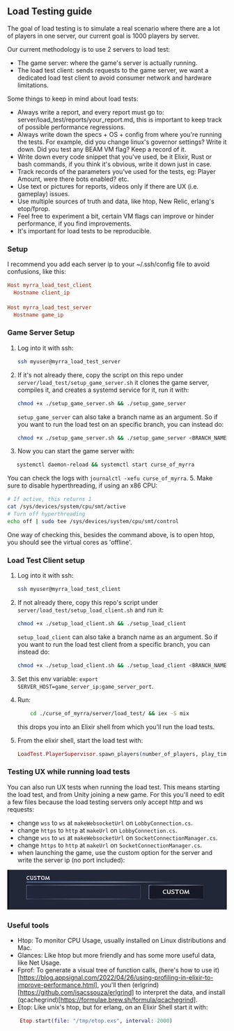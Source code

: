 ## Load Testing guide
The goal of load testing is to simulate a real scenario where there
are a lot of players in one server, our current goal is 1000 players by server.

Our current methodology is to use 2 servers to load test:
- The game server: where the game's server is actually running.
- The load test client: sends requests to the game server, we 
  want a dedicated load test client to avoid consumer network
  and hardware limitations.

Some things to keep in mind about load tests:
- Always write a report, and every report must go to:
  server/load_test/reports/your_report.md, this is important 
  to keep track of possible performance regressions.
- Always write down the specs + OS + config from where you're running the tests.
  For example, did you change linux's governor settings? Write it down.
  Did you test any BEAM VM flag? Keep a record of it.
- Write down every code snippet that you've used, be it Elixir, Rust or bash commands,
  if you think it's obvious, write it down just in case.
- Track records of the parameters you've used for the tests, eg: Player Amount,
  were there bots enabled? etc.
- Use text or pictures for reports, videos only if there are UX (i.e. gameplay) issues.
- Use multiple sources of truth and data, like htop, New Relic, erlang's etop/fprop.
- Feel free to experiment a bit, certain VM flags can improve or hinder performance,
  if you find improvements.
- It's important for load tests to be reproducible.

### Setup
I recommend you add each server ip to your ~/.ssh/config file to avoid confusions, like this:
```conf 
Host myrra_load_test_client
  Hostname client_ip

Host myrra_load_test_server
  Hostname game_ip
```

### Game Server Setup
1. Log into it with ssh: 
   ```sh
   ssh myuser@myrra_load_test_server
   ```
2. If it's not already there, copy the script on this repo under
   `server/load_test/setup_game_server.sh` it clones the game server, compiles it, and creates a
   systemd service for it, run it with:
   ```sh
   chmod +x ./setup_game_server.sh && ./setup_game_server
   ```

   `setup_game_server` can also take a branch name as an argument. So if you want to run the load test on an specific branch, you can instead do:
   ```sh
   chmod +x ./setup_game_server.sh && ./setup_game_server <BRANCH_NAME_TO_TEST>
   ```

4. Now you can start the game server with: 
```sh
   systemctl daemon-reload && systemctl start curse_of_myrra
```
   You can check the logs with `journalctl -xefu curse_of_myrra`.
5. Make sure to disable hyperthreading, if using an x86 CPU:
```sh
# If active, this returns 1
cat /sys/devices/system/cpu/smt/active
# Turn off hyperthreading
echo off | sudo tee /sys/devices/system/cpu/smt/control
```
One way of checking this, besides the command above,
is to open htop, you should see the virtual cores as 'offline'.

### Load Test Client setup
1. Log into it with ssh: 
   ```sh
   ssh myuser@myrra_load_test_client
   ```
2. If not already there, copy this repo's script under `server/load_test/setup_load_client.sh`
   and run it:
   ```sh
   chmod +x ./setup_load_client.sh && ./setup_load_client
   ```

   `setup_load_client` can also take a branch name as an argument. So if you want to run the load test client from a specific branch, you can instead do:
   ```sh
   chmod +x ./setup_load_client.sh && ./setup_load_client <BRANCH_NAME_TO_TEST>
   ```
3. Set this env variable: `export SERVER_HOST=game_server_ip:game_server_port`.
4. Run:
   ```sh
       cd ./curse_of_myrra/server/load_test/ && iex -S mix 
   ``` 
   this drops you into an Elixir shell from which you'll run the load tests.
5. From the elixir shell, start the load test with:
   ```elixir
   LoadTest.PlayerSupervisor.spawn_players(number_of_players, play_time_in_ms)
   ``` 

### Testing UX while running load tests

You can also run UX tests when running the load test. This means starting the load test, and from Unity joining a new game. For this you'll need to edit a few files because the load testing servers only accept http and ws requests:

- change `wss` to `ws` at `makeWebsocketUrl` on `LobbyConnection.cs`.
- change `https` to `http` at `makeUrl` on `LobbyConnection.cs`.
- change `wss` to `ws` at `makeWebsocketUrl` on `SocketConnectionManager.cs`.
- change `https` to `http` at `makeUrl` on `SocketConnectionManager.cs`.
- when launching the game, use the custom option for the server and write the server ip (no port included):

![custom server selector](./images/custom_server.png)

### Useful tools
- Htop: To monitor CPU Usage, usually installed on Linux distributions and Mac.
- Glances: Like htop but more friendly and has some more useful data,
  like Net Usage.
- Fprof: To generate a visual tree of function calls,
  (here's how to use it)[https://blog.appsignal.com/2022/04/26/using-profiling-in-elixir-to-improve-performance.html],
  you'll then (erlgrind)[https://github.com/isacssouza/erlgrind] to interpret the data,
  and install (qcachegrind)[https://formulae.brew.sh/formula/qcachegrind].
- Etop: Like unix's htop, but for erlang, on an Elixir Shell start it with:
```elixir
    Etop.start(file: "/tmp/etop.exs", interval: 2000)
```
